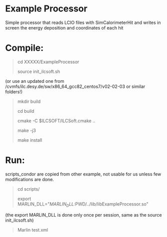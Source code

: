 # Example Processor
Simple processor that reads LCIO files with SimCalorimeterHit and writes in screen the energy deposition and coordinates of each hit

# Compile:

> cd XXXXX/ExampleProcessor
>
> source init_ilcsoft.sh

(or use an updated one from /cvmfs/ilc.desy.de/sw/x86_64_gcc82_centos7/v02-02-03 or similar folders!)

> mkdir build
> 
> cd build
> 
> cmake -C $ILCSOFT/ILCSoft.cmake ..
> 
> make -j3
> 
> make install

# Run: 
scripts_condor are copied from other example, not usable for us unless few modifications are done.

> cd scripts/
> 
> export MARLIN_DLL="$MARLIN_DLL:$PWD/../lib/libExampleProcessor.so"
> 
(the export MARLIN_DLL is done only once per session, same as the source init_ilcsoft.sh)
> Marlin test.xml
> 
